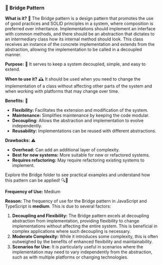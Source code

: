 ### 🌉 Bridge Pattern

**What is it?** 🌉
The Bridge pattern is a design pattern that promotes the use of good practices and SOLID principles in a system, where composition is preferred over inheritance. Implementations should implement an interface with common methods, and there should be an abstraction that dictates to an intermediary class how its internal method should look. This class receives an instance of the concrete implementation and extends from the abstraction, allowing the implementation to be called in a decoupled manner.

**Purpose:** 🎯
It serves to keep a system decoupled, simple, and easy to extend.

**When to use it?** 🕰️
It should be used when you need to change the implementation of a class without affecting other parts of the system and when working with platforms that may change over time.

**Benefits:** 🌟
- **Flexibility:** Facilitates the extension and modification of the system.
- **Maintenance:** Simplifies maintenance by keeping the code modular.
- **Decoupling:** Allows the abstraction and implementation to evolve independently.
- **Reusability:** Implementations can be reused with different abstractions.

**Drawbacks:** ⚠️
- **Overhead:** Can add an additional layer of complexity.
- **Best for new systems:** More suitable for new or refactored systems.
- **Requires refactoring:** May require refactoring existing systems to implement.

Explore the Bridge folder to see practical examples and understand how this pattern can be applied! 🔍📂

**Frequency of Use:** Medium

**Reason:**
The frequency of use for the Bridge pattern in JavaScript and TypeScript is **medium**. This is due to several factors:

1. **Decoupling and Flexibility:** The Bridge pattern excels at decoupling abstraction from implementation, providing flexibility to change implementations without affecting the entire system. This is beneficial in complex applications where such decoupling is necessary.
2. **Moderate Complexity:** While it introduces some complexity, this is often outweighed by the benefits of enhanced flexibility and maintainability.
3. **Scenarios for Use:** It is particularly useful in scenarios where the implementation may need to vary independently from the abstraction, such as with multiple platforms or changing technologies.
